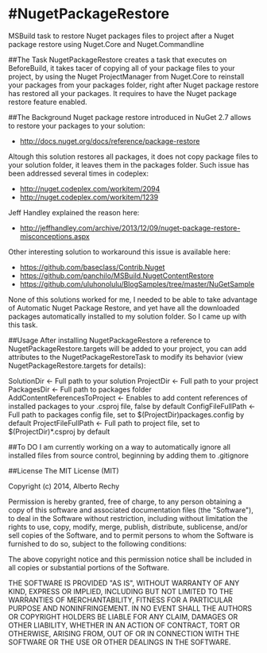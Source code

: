 #NugetPackageRestore
===================

MSBuild task to restore Nuget packages files to project after a Nuget package restore using Nuget.Core and Nuget.Commandline

##The Task
NugetPackageRestore creates a task that executes on BeforeBuild, it takes tacer of copying all of your package files to your project, by using the Nuget ProjectManager from Nuget.Core to reinstall your packages from your packages folder, right after Nuget package restore has restored all your packages. It requires to have the Nuget package restore feature enabled.

##The Background
Nuget package restore introduced in NuGet 2.7 allows to restore your packages to your solution:

- http://docs.nuget.org/docs/reference/package-restore

Altough this solution restores all packages, it does not copy package files to your solution folder, it leaves them in the packages folder. Such issue has been addressed several times in codeplex:

- http://nuget.codeplex.com/workitem/2094
- http://nuget.codeplex.com/workitem/1239

Jeff Handley explained the reason here:
- http://jeffhandley.com/archive/2013/12/09/nuget-package-restore-misconceptions.aspx

Other interesting solution to workaround this issue is available here:
- https://github.com/baseclass/Contrib.Nuget
- https://github.com/panchilo/MSBuild.NugetContentRestore
- https://github.com/uluhonolulu/BlogSamples/tree/master/NuGetSample

None of this solutions worked for me, I needed to be able to take advantage of Automatic Nuget Package Restore, and yet have all the downloaded packages automatically installed to my solution folder. So I came up with this task.

##Usage
After installing NugetPackageRestore a reference to NugetPackageRestore.targets will be added to your project, you can add attributes to the NugetPackageRestoreTask to modify its behavior (view NugetPackageRestore.targets for details):

SolutionDir                   <- Full path to your solution
ProjectDir                    <- Full path to your project
PackagesDir                   <- Full path to packages folder
AddContentReferencesToProject <- Enables to add content references of installed packages to your .csproj file, false by default
ConfigFileFullPath            <- Full path to packages config file, set to $(ProjectDir)packages.config by default
ProjectFileFullPath           <- Full path to project file, set to $(ProjectDir)*.csproj by default

##To DO
I am currently working on a way to automatically ignore all installed files from source control, beginning by adding them to .gitignore

##License
The MIT License (MIT)

Copyright (c) 2014, Alberto Rechy

Permission is hereby granted, free of charge, to any person obtaining a copy
of this software and associated documentation files (the "Software"), to deal
in the Software without restriction, including without limitation the rights
to use, copy, modify, merge, publish, distribute, sublicense, and/or sell
copies of the Software, and to permit persons to whom the Software is
furnished to do so, subject to the following conditions:

The above copyright notice and this permission notice shall be included in all
copies or substantial portions of the Software.

THE SOFTWARE IS PROVIDED "AS IS", WITHOUT WARRANTY OF ANY KIND, EXPRESS OR
IMPLIED, INCLUDING BUT NOT LIMITED TO THE WARRANTIES OF MERCHANTABILITY,
FITNESS FOR A PARTICULAR PURPOSE AND NONINFRINGEMENT. IN NO EVENT SHALL THE
AUTHORS OR COPYRIGHT HOLDERS BE LIABLE FOR ANY CLAIM, DAMAGES OR OTHER
LIABILITY, WHETHER IN AN ACTION OF CONTRACT, TORT OR OTHERWISE, ARISING FROM,
OUT OF OR IN CONNECTION WITH THE SOFTWARE OR THE USE OR OTHER DEALINGS IN THE
SOFTWARE.

